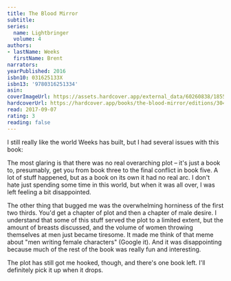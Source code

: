 ```yaml
---
title: The Blood Mirror
subtitle:
series:
  name: Lightbringer
  volume: 4
authors:
- lastName: Weeks
  firstName: Brent
narrators:
yearPublished: 2016
isbn10: 031625133X
isbn13: '9780316251334'
asin:
coverImageUrl: https://assets.hardcover.app/external_data/60260838/1855e84d8914957cf81fc5a3373d5b1d755a1d6c.jpeg
hardcoverUrl: https://hardcover.app/books/the-blood-mirror/editions/30431967
read: 2017-09-07
rating: 3
reading: false
---
```

I still really like the world Weeks has built, but I had several issues with this book:

The most glaring is that there was no real overarching plot – it's just a book to, presumably, get you from book three to the final conflict in book five. A lot of stuff happened, but as a book on its own it had no real arc. I don't hate just spending some time in this world, but when it was all over, I was left feeling a bit disappointed.

The other thing that bugged me was the overwhelming horniness of the first two thirds. You'd get a chapter of plot and then a chapter of male desire. I understand that some of this stuff served the plot to a limited extent, but the amount of breasts discussed, and the volume of women throwing themselves at men just became tiresome. It made me think of that meme about "men writing female characters" (Google it). And it was disappointing because much of the rest of the book was really fun and interesting.

The plot has still got me hooked, though, and there's one book left. I'll definitely pick it up when it drops.
